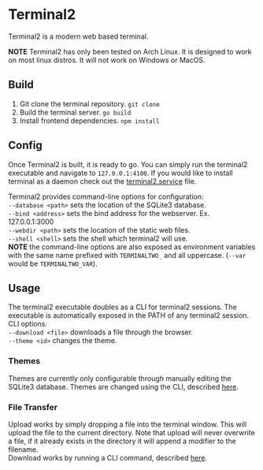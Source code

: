# Terminal2
Terminal2 is a modern web based terminal.

**NOTE** Terminal2 has only been tested on Arch Linux. It is designed to work on most linux distros. It will not work on Windows or MacOS.

## Build
1) Git clone the terminal repository. `git clone`
2) Build the terminal server. `go build`
3) Install frontend dependencies. `npm install`

## Config
Once Terminal2 is built, it is ready to go. You can simply run the terminal2 executable and navigate to `127.0.0.1:4100`. If you would like to install terminal as a daemon check out the [terminal2.service](./terminal2.service) file.

Terminal2 provides command-line options for configuration:  
`--database <path>` sets the location of the SQLite3 database.  
`--bind <address>` sets the bind address for the webserver. Ex. 127.0.0.1:3000  
`--webdir <path>` sets the location of the static web files.  
`--shell <shell>` sets the shell which terminal2 will use.  
**NOTE** the command-line options are also exposed as environment variables with the same name prefixed with `TERMINALTWO_` and all uppercase. (`--var` would be `TERMINALTWO_VAR`).

## Usage
The terminal2 executable doubles as a CLI for terminal2 sessions. The executable is automatically exposed in the PATH of any terminal2 session. CLI options:  
`--download <file>` downloads a file through the browser.  
`--theme <id>` changes the theme.  

### Themes
Themes are currently only configurable through manually editing the SQLite3 database. Themes are changed using the CLI, described [here](#usage).

### File Transfer
Upload works by simply dropping a file into the terminal window. This will upload the file to the current directory. Note that upload will never overwrite a file, if it already exists in the directory it will append a modifier to the filename.  
Download works by running a CLI command, described [here](#usage).